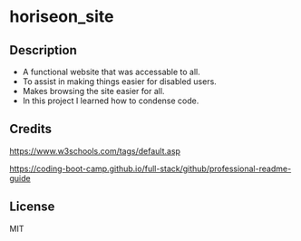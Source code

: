 # horiseon_site

## Description

- A functional website that was accessable to all.
- To assist in making things easier for disabled users.
- Makes browsing the site easier for all.
- In this project I learned how to condense code.


## Credits

https://www.w3schools.com/tags/default.asp

https://coding-boot-camp.github.io/full-stack/github/professional-readme-guide

## License

MIT
